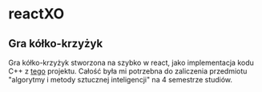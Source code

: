 # reactXO

## Gra kółko-krzyżyk
Gra kółko-krzyżyk stworzona na szybko w react, jako implementacja kodu C++ z [tego](https://github.com/kawlik/pamsi_zad_3) projektu. Całość była mi potrzebna do zaliczenia przedmiotu "algorytmy i metody sztucznej inteligencji" na 4 semestrze studiów.

